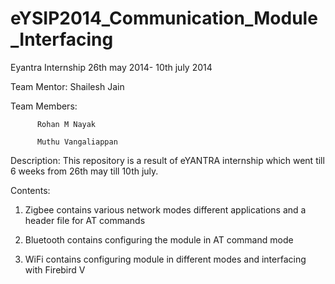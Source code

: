 eYSIP2014_Communication_Module_Interfacing
==========================================

Eyantra Internship 26th may 2014- 10th july 2014

Team Mentor: Shailesh Jain

Team Members: 

	      Rohan M Nayak

	      Muthu Vangaliappan

Description: 
This repository is a result of eYANTRA internship which went till 6 weeks from 26th may till 10th july.


Contents:

1. Zigbee contains various network modes different applications and a header file for AT commands

2. Bluetooth contains configuring the module in AT command mode

3. WiFi contains configuring module in different modes and interfacing with Firebird V